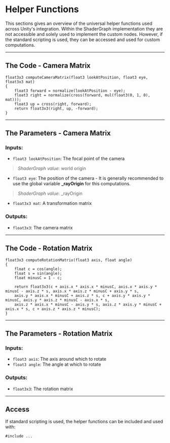 # Helper Functions

This sections gives an overview of the universal helper functions used across Unity's integration. Within the ShaderGraph implementation they are not accessible and solely used to implement the custom nodes. However, if the standard scripting is used, they can be accessed and used for custom computations.

---

## The Code - Camera Matrix

``` hlsl
float3x3 computeCameraMatrix(float3 lookAtPosition, float3 eye, float3x3 mat)
{
    float3 forward = normalize(lookAtPosition - eye);
    float3 right = normalize(cross(forward, mul(float3(0, 1, 0), mat))); 
    float3 up = cross(right, forward);
    return float3x3(right, up, -forward); 
}
```

---

## The Parameters - Camera Matrix

### Inputs:
- ```float3 lookAtPosition```: The focal point of the camera
> *ShaderGraph value*: world origin
- ```float3 eye```: The position of the camera - It is generally recommended to use the global variable **_rayOrigin** for this computations. 
> *ShaderGraph value*: _rayOrigin
- ```float3x3 mat```: A transformation matrix

### Outputs:
- ```float3x3```: The camera matrix 

---

## The Code - Rotation Matrix

``` hlsl
float3x3 computeRotationMatrix(float3 axis, float angle)
{
    float c = cos(angle);
    float s = sin(angle);
    float minusC = 1 - c;
    
    return float3x3(c + axis.x * axis.x * minusC, axis.x * axis.y * minusC - axis.z * s, axis.x * axis.z * minusC + axis.y * s,
    axis.y * axis.x * minusC + axis.z * s, c + axis.y * axis.y * minusC, axis.y * axis.z * minusC - axis.x * s,
    axis.z * axis.x * minusC - axis.y * s, axis.z * axis.y * minusC + axis.x * s, c + axis.z * axis.z * minusC);
}
```

---

## The Parameters - Rotation Matrix

### Inputs:
- ```float3 axis```: The axis around which to rotate
- ```float3 angle```: The angle at which to rotate
### Outputs:
- ```float3x3```: The rotation matrix 

---

## Access

If standard scripting is used, the helper functions can be included and used with: 
```
#include ...
```

